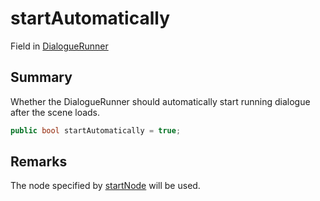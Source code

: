 # startAutomatically

Field in [DialogueRunner](/api/csharp/yarn.unity.dialoguerunner.md)

## Summary


Whether the DialogueRunner should automatically start running
dialogue after the scene loads.


```csharp
public bool startAutomatically = true;
```

## Remarks


The node specified by  <a href="yarn.unity.dialoguerunner.startnode.md">startNode</a>  will be used.


